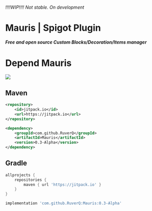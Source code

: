 ###### *!!!!WIP!!!!* Not stable. On development

# Mauris | Spigot Plugin
##### Free and open source Custom Blocks/Decoration/Items manager

# Depend Mauris
[![](https://jitpack.io/v/RuverQ/Mauris.svg)](https://jitpack.io/#RuverQ/Mauris)

## Maven
```xml
<repository>
    <id>jitpack.io</id>
    <url>https://jitpack.io</url>
</repository>

<dependency>
    <groupId>com.github.RuverQ</groupId>
    <artifactId>Mauris</artifactId>
    <version>0.3-Alpha</version>
</dependency>
```

## Gradle
```groovy
allprojects {
    repositories {
        maven { url 'https://jitpack.io' }
    }
}

implementation 'com.github.RuverQ:Mauris:0.3-Alpha'
```
